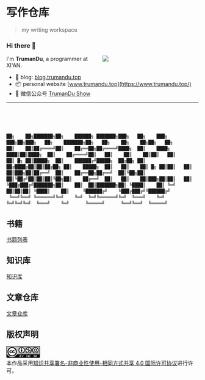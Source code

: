 # 写作仓库

> my writing workspace

### Hi there 👋

<img align="right" width="50%" src="https://github-readme-stats.vercel.app/api?username=trumandu&show_icons=true&theme=gotham">

I'm **TrumanDu**, a programmer at XI'AN.

- :newspaper: blog: [blog.trumandu.top](http://blog.trumandu.top/)
- :package: personal website [www.trumandu.top](https://www.trumandu.top/)
- :battery: 微信公众号 [TrumanDu Show](https://mp.weixin.qq.com/s/3PYnNEf6fZ1mynQ-dYQVKw)

---

<br>
<br>
<br>

```
██╗    ██╗███████╗██╗    ██████╗ ███████╗███╗   ██╗    ███╗   ███╗██╗███╗   ██╗    ███████╗██╗   ██╗    ██╗    ██╗██╗   ██╗
██║    ██║██╔════╝██║    ██╔══██╗██╔════╝████╗  ██║    ████╗ ████║██║████╗  ██║    ██╔════╝██║   ██║    ██║    ██║██║   ██║
██║ █╗ ██║█████╗  ██║    ██████╔╝█████╗  ██╔██╗ ██║    ██╔████╔██║██║██╔██╗ ██║    █████╗  ██║   ██║    ██║ █╗ ██║██║   ██║
██║███╗██║██╔══╝  ██║    ██╔══██╗██╔══╝  ██║╚██╗██║    ██║╚██╔╝██║██║██║╚██╗██║    ██╔══╝  ██║   ██║    ██║███╗██║██║   ██║
╚███╔███╔╝███████╗██║    ██║  ██║███████╗██║ ╚████║    ██║ ╚═╝ ██║██║██║ ╚████║    ██║     ╚██████╔╝    ╚███╔███╔╝╚██████╔╝
 ╚══╝╚══╝ ╚══════╝╚═╝    ╚═╝  ╚═╝╚══════╝╚═╝  ╚═══╝    ╚═╝     ╚═╝╚═╝╚═╝  ╚═══╝    ╚═╝      ╚═════╝      ╚══╝╚══╝  ╚═════╝ 
```

## 书籍

[书籍列表](books/README.md)

## 知识库

[知识库](knowledge/README.md)

## 文章仓库

[文章仓库](./文章仓库)

## 版权声明

<a rel="license" href="http://creativecommons.org/licenses/by-nc-sa/4.0/"><img alt="知识共享许可协议" style="border-width:0" src="images\README\88x31.png" /></a><br />本作品采用<a rel="license" href="http://creativecommons.org/licenses/by-nc-sa/4.0/deed.zh">知识共享署名-非商业性使用-相同方式共享 4.0 国际许可协议</a>进行许可。
